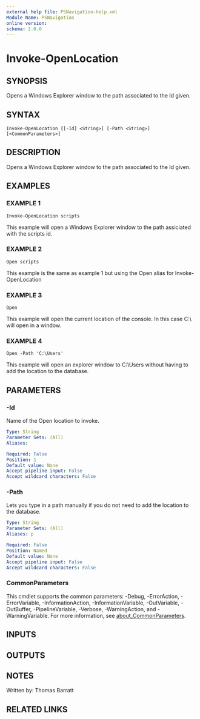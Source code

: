 ```yaml
---
external help file: PSNavigation-help.xml
Module Name: PSNavigation
online version:
schema: 2.0.0
---
```


# Invoke-OpenLocation

## SYNOPSIS
Opens a Windows Explorer window to the path associated to the Id given.

## SYNTAX

```
Invoke-OpenLocation [[-Id] <String>] [-Path <String>] [<CommonParameters>]
```

## DESCRIPTION
Opens a Windows Explorer window to the path associated to the Id given.

## EXAMPLES

### EXAMPLE 1
```
Invoke-OpenLocation scripts
```

This example will open a Windows Explorer window to the path assiciated
with the scripts id.

### EXAMPLE 2
```
Open scripts
```

This example is the same as example 1 but using the Open alias for
Invoke-OpenLocation

### EXAMPLE 3
```
Open
```

This example will open the current location of the console.
In this case
C:\ will open in a window.

### EXAMPLE 4
```
Open -Path 'C:\Users'
```

This example will open an explorer window to C:\Users without having to
add the location to the database.

## PARAMETERS

### -Id
Name of the Open location to invoke.

```yaml
Type: String
Parameter Sets: (All)
Aliases:

Required: False
Position: 1
Default value: None
Accept pipeline input: False
Accept wildcard characters: False
```

### -Path
Lets you type in a path manually if you do not need to add the location
to the database.

```yaml
Type: String
Parameter Sets: (All)
Aliases: p

Required: False
Position: Named
Default value: None
Accept pipeline input: False
Accept wildcard characters: False
```

### CommonParameters
This cmdlet supports the common parameters: -Debug, -ErrorAction, -ErrorVariable, -InformationAction, -InformationVariable, -OutVariable, -OutBuffer, -PipelineVariable, -Verbose, -WarningAction, and -WarningVariable. For more information, see [about_CommonParameters](http://go.microsoft.com/fwlink/?LinkID=113216).

## INPUTS

## OUTPUTS

## NOTES
Written by: Thomas Barratt

## RELATED LINKS
